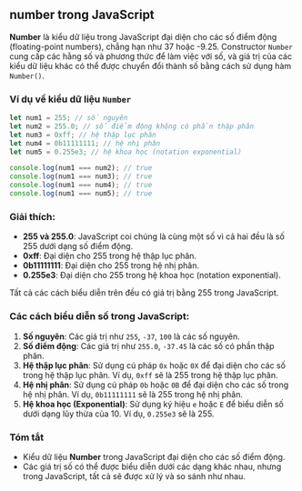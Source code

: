 ## number trong JavaScript

**Number** là kiểu dữ liệu trong JavaScript đại diện cho các số điểm động (floating-point numbers), chẳng hạn như 37 hoặc -9.25. Constructor `Number` cung cấp các hằng số và phương thức để làm việc với số, và giá trị của các kiểu dữ liệu khác có thể được chuyển đổi thành số bằng cách sử dụng hàm `Number()`.

### Ví dụ về kiểu dữ liệu `Number`

```javascript
let num1 = 255; // số nguyên
let num2 = 255.0; // số điểm động không có phần thập phân
let num3 = 0xff; // hệ thập lục phân
let num4 = 0b11111111; // hệ nhị phân
let num5 = 0.255e3; // hệ khoa học (notation exponential)

console.log(num1 === num2); // true
console.log(num1 === num3); // true
console.log(num1 === num4); // true
console.log(num1 === num5); // true
```

### Giải thích:

- **255 và 255.0**: JavaScript coi chúng là cùng một số vì cả hai đều là số 255 dưới dạng số điểm động.
- **0xff**: Đại diện cho 255 trong hệ thập lục phân.
- **0b11111111**: Đại diện cho 255 trong hệ nhị phân.
- **0.255e3**: Đại diện cho 255 trong hệ khoa học (notation exponential).

Tất cả các cách biểu diễn trên đều có giá trị bằng 255 trong JavaScript.

### Các cách biểu diễn số trong JavaScript:

1. **Số nguyên**: Các giá trị như `255`, `-37`, `100` là các số nguyên.
2. **Số điểm động**: Các giá trị như `255.0`, `-37.45` là các số có phần thập phân.
3. **Hệ thập lục phân**: Sử dụng cú pháp `0x` hoặc `0X` để đại diện cho các số trong hệ thập lục phân. Ví dụ, `0xff` sẽ là 255 trong hệ thập lục phân.
4. **Hệ nhị phân**: Sử dụng cú pháp `0b` hoặc `0B` để đại diện cho các số trong hệ nhị phân. Ví dụ, `0b11111111` sẽ là 255 trong hệ nhị phân.
5. **Hệ khoa học (Exponential)**: Sử dụng ký hiệu `e` hoặc `E` để biểu diễn số dưới dạng lũy thừa của 10. Ví dụ, `0.255e3` sẽ là 255.

### Tóm tắt

- Kiểu dữ liệu **Number** trong JavaScript đại diện cho các số điểm động.
- Các giá trị số có thể được biểu diễn dưới các dạng khác nhau, nhưng trong JavaScript, tất cả sẽ được xử lý và so sánh như nhau.